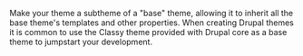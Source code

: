 Make your theme a subtheme of a "base" theme, allowing it to inherit all the base theme's templates and other properties. When creating Drupal themes it is common to use the Classy theme provided with Drupal core as a base theme to jumpstart your development.

